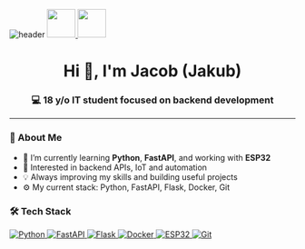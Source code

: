 ![header](https://capsule-render.vercel.app/api?type=venom&color=gradient&height=250&section=header&text=Hey,%20I'm%20Jacob%20👋&fontSize=80)
<a href="https://www.instagram.com/hlusakkk/">
  <img height="50" src="https://cdn2.iconfinder.com/data/icons/social-icons-33/128/Instagram-512.png"/>
</a>
<a allign="center" href="https://www.linkedin.com/in/jakub-hluško-639202366/">
  <img height="50" src="https://cdn2.iconfinder.com/data/icons/social-media-2285/512/1_Linkedin_unofficial_colored_svg-512.png"/>
</a>
<h1 align="center">Hi 👋, I'm Jacob (Jakub)</h1>
<h3 align="center">💻 18 y/o IT student focused on backend development</h3>

---

### 🧠 About Me
- 🔭 I’m currently learning **Python**, **FastAPI**, and working with **ESP32**
- 🧠 Interested in backend APIs, IoT and automation
- 💡 Always improving my skills and building useful projects
- ⚙️ My current stack: Python, FastAPI, Flask, Docker, Git
### 🛠️ Tech Stack
<p>
  <a href="https://www.python.org" target="_blank">
    <img src="https://img.shields.io/badge/-Python-05122A?style=flat&logo=python" alt="Python" />
  </a>
  <a href="https://fastapi.tiangolo.com" target="_blank">
    <img src="https://img.shields.io/badge/-FastAPI-005571?style=flat&logo=fastapi" alt="FastAPI" />
  </a>
  <a href="https://flask.palletsprojects.com" target="_blank">
    <img src="https://img.shields.io/badge/-Flask-000000?style=flat&logo=flask" alt="Flask" />
  </a>
  <a href="https://www.docker.com" target="_blank">
    <img src="https://img.shields.io/badge/-Docker-2496ED?style=flat&logo=docker" alt="Docker" />
  </a>
  <a href="https://www.espressif.com/en/products/socs/esp32" target="_blank">
    <img src="https://img.shields.io/badge/-ESP32-333333?style=flat&logo=espressif" alt="ESP32" />
  </a>
  <a href="https://git-scm.com/" target="_blank">
    <img src="https://img.shields.io/badge/-Git-F05032?style=flat&logo=git" alt="Git" />
  </a>
</p>



<!--
**Luckeris/Luckeris** is a ✨ _special_ ✨ repository because its `README.md` (this file) appears on your GitHub profile.

Here are some ideas to get you started:

- 🔭 I’m currently working on ...
- 🌱 I’m currently learning ...
- 👯 I’m looking to collaborate on ...
- 🤔 I’m looking for help with ...
- 💬 Ask me about ...
- 📫 How to reach me: ...
- 😄 Pronouns: ...
- ⚡ Fun fact: ...
-->
